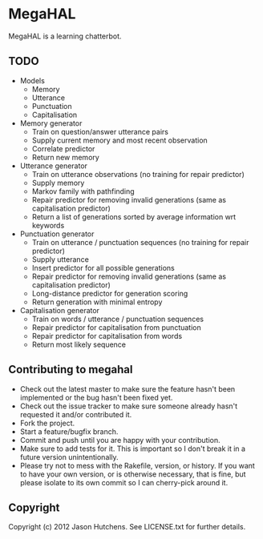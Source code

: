 MegaHAL
=======

MegaHAL is a learning chatterbot.

TODO
----

* Models
  + Memory
  + Utterance
  + Punctuation
  + Capitalisation
* Memory generator
  + Train on question/answer utterance pairs
  + Supply current memory and most recent observation
  + Correlate predictor
  + Return new memory
* Utterance generator
  + Train on utterance observations (no training for repair predictor)
  + Supply memory
  + Markov family with pathfinding
  + Repair predictor for removing invalid generations (same as capitalisation predictor)
  + Return a list of generations sorted by average information wrt keywords
* Punctuation generator
  + Train on utterance / punctuation sequences (no training for repair predictor)
  + Supply utterance
  + Insert predictor for all possible generations
  + Repair predictor for removing invalid generations (same as capitalisation predictor)
  + Long-distance predictor for generation scoring
  + Return generation with minimal entropy
* Capitalisation generator
  + Train on words / utterance / punctuation sequences
  + Repair predictor for capitalisation from punctuation
  + Repair predictor for capitalisation from words
  + Return most likely sequence

Contributing to megahal
-----------------------
 
* Check out the latest master to make sure the feature hasn't been implemented or the bug hasn't been fixed yet.
* Check out the issue tracker to make sure someone already hasn't requested it and/or contributed it.
* Fork the project.
* Start a feature/bugfix branch.
* Commit and push until you are happy with your contribution.
* Make sure to add tests for it. This is important so I don't break it in a future version unintentionally.
* Please try not to mess with the Rakefile, version, or history. If you want to have your own version, or is otherwise necessary, that is fine, but please isolate to its own commit so I can cherry-pick around it.

Copyright
---------

Copyright (c) 2012 Jason Hutchens. See LICENSE.txt for further details.
